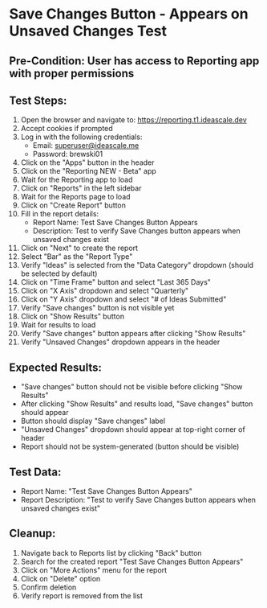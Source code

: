 # Save Changes Button - Appears on Unsaved Changes Test

## Pre-Condition: User has access to Reporting app with proper permissions

## Test Steps:
1. Open the browser and navigate to: https://reporting.t1.ideascale.dev
2. Accept cookies if prompted
3. Log in with the following credentials:
   - Email: superuser@ideascale.me
   - Password: brewski01
4. Click on the "Apps" button in the header
5. Click on the "Reporting NEW - Beta" app
6. Wait for the Reporting app to load
7. Click on "Reports" in the left sidebar
8. Wait for the Reports page to load
9. Click on "Create Report" button
10. Fill in the report details:
    - Report Name: Test Save Changes Button Appears
    - Description: Test to verify Save Changes button appears when unsaved changes exist
11. Click on "Next" to create the report
12. Select "Bar" as the "Report Type"
13. Verify "Ideas" is selected from the "Data Category" dropdown (should be selected by default)
14. Click on "Time Frame" button and select "Last 365 Days"
15. Click on "X Axis" dropdown and select "Quarterly"
16. Click on "Y Axis" dropdown and select "# of Ideas Submitted"
17. Verify "Save changes" button is not visible yet
18. Click on "Show Results" button
19. Wait for results to load
20. Verify "Save changes" button appears after clicking "Show Results"
21. Verify "Unsaved Changes" dropdown appears in the header

## Expected Results:
- "Save changes" button should not be visible before clicking "Show Results"
- After clicking "Show Results" and results load, "Save changes" button should appear
- Button should display "Save changes" label
- "Unsaved Changes" dropdown should appear at top-right corner of header
- Report should not be system-generated (button should be visible)

## Test Data:
- Report Name: "Test Save Changes Button Appears"
- Report Description: "Test to verify Save Changes button appears when unsaved changes exist"

## Cleanup:
1. Navigate back to Reports list by clicking "Back" button
2. Search for the created report "Test Save Changes Button Appears"
3. Click on "More Actions" menu for the report
4. Click on "Delete" option
5. Confirm deletion
6. Verify report is removed from the list